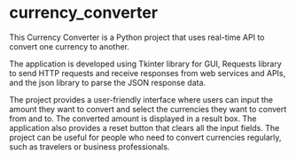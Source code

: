 # currency_converter
This Currency Converter is a Python project that uses real-time API to convert one currency to another.


The application is developed using Tkinter library for GUI, Requests library to send HTTP requests and receive responses from web services and APIs, and the json library to parse the JSON response data.


The project provides a user-friendly interface where users can input the amount they want to convert and select the currencies they want to convert from and to.
The converted amount is displayed in a result box. The application also provides a reset button that clears all the input fields. 
The project can be useful for people who need to convert currencies regularly, such as travelers or business professionals.
